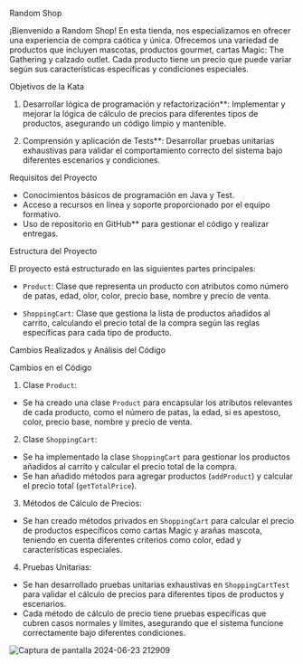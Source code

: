 Random Shop

¡Bienvenido a Random Shop! En esta tienda, nos especializamos en ofrecer una experiencia de compra caótica y única. Ofrecemos una variedad de productos que incluyen mascotas, productos gourmet, cartas Magic: The Gathering y calzado outlet. Cada producto tiene un precio que puede variar según sus características específicas y condiciones especiales.

 Objetivos de la Kata

1. Desarrollar lógica de programación y refactorización**: Implementar y mejorar la lógica de cálculo de precios para diferentes tipos de productos, asegurando un código limpio y mantenible.
   
2. Comprensión y aplicación de Tests**: Desarrollar pruebas unitarias exhaustivas para validar el comportamiento correcto del sistema bajo diferentes escenarios y condiciones.

 Requisitos del Proyecto

- Conocimientos básicos de programación en Java y Test.
- Acceso a recursos en línea y soporte proporcionado por el equipo formativo.
- Uso de repositorio en GitHub** para gestionar el código y realizar entregas.

 Estructura del Proyecto

El proyecto está estructurado en las siguientes partes principales:

- `Product`: Clase que representa un producto con atributos como número de patas, edad, olor, color, precio base, nombre y precio de venta.

- `ShoppingCart`: Clase que gestiona la lista de productos añadidos al carrito, calculando el precio total de la compra según las reglas específicas para cada tipo de producto.

 Cambios Realizados y Análisis del Código

 Cambios en el Código

1.  Clase `Product`:
   - Se ha creado una clase `Product` para encapsular los atributos relevantes de cada producto, como el número de patas, la edad, si es apestoso, color, precio base, nombre y precio de venta.

2.  Clase `ShoppingCart`:
   - Se ha implementado la clase `ShoppingCart` para gestionar los productos añadidos al carrito y calcular el precio total de la compra.
   - Se han añadido métodos para agregar productos (`addProduct`) y calcular el precio total (`getTotalPrice`).

3.  Métodos de Cálculo de Precios:
   - Se han creado métodos privados en `ShoppingCart` para calcular el precio de productos específicos como cartas Magic y arañas mascota, teniendo en cuenta diferentes criterios como color, edad y características especiales.

4.  Pruebas Unitarias:
   - Se han desarrollado pruebas unitarias exhaustivas en `ShoppingCartTest` para validar el cálculo de precios para diferentes tipos de productos y escenarios.
   - Cada método de cálculo de precio tiene pruebas específicas que cubren casos normales y límites, asegurando que el sistema funcione correctamente bajo diferentes condiciones.


![Captura de pantalla 2024-06-23 212909](https://github.com/abmmm19888/ramdomShop-kata/assets/169648291/a3481c83-b077-4e22-b14a-c166f60e6eea)


